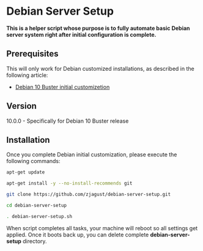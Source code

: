 # Debian Server Setup
**This is a helper script whose purpose is to fully automate basic Debian server system right after initial configuration is complete.**

## Prerequisites
This will only work for Debian customized installations, as described in the following article:
* [Debian 10 Buster initial customizetion](https://zacks.eu/debian-10-buster-initial-customization/)

## Version
10.0.0 - Specifically for Debian 10 Buster release

## Installation
Once you complete Debian initial customization, please execute the following commands:

```bash
apt-get update

apt-get install -y --no-install-recommends git

git clone https://github.com/zjagust/debian-server-setup.git

cd debian-server-setup

. debian-server-setup.sh
```
When script completes all tasks, your machine will reboot so all settings get applied. Once it boots back up, you can delete complete **debian-server-setup** directory.
